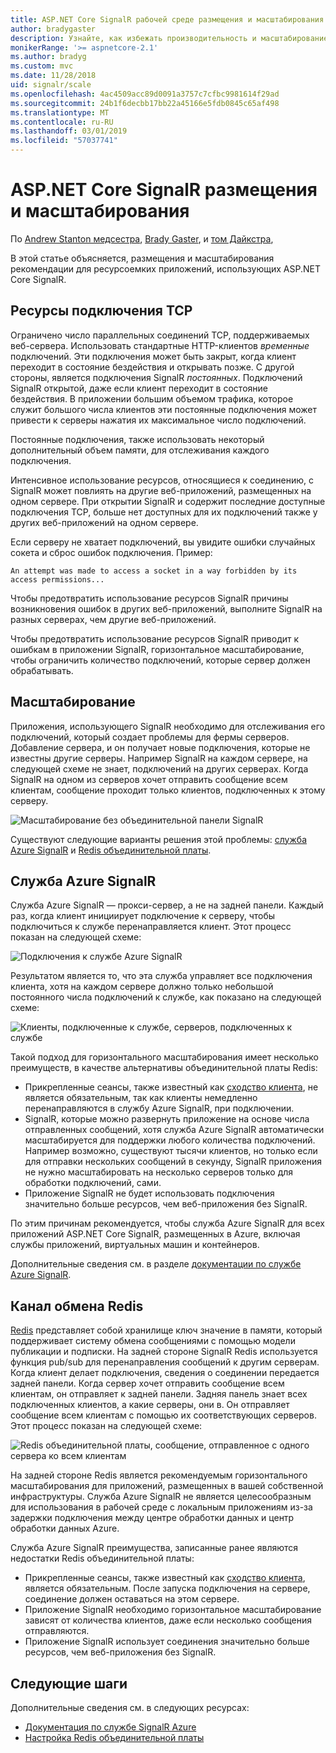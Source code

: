 ```yaml
---
title: ASP.NET Core SignalR рабочей среде размещения и масштабирования
author: bradygaster
description: Узнайте, как избежать производительность и масштабирование проблем в приложениях, использующих ASP.NET Core SignalR.
monikerRange: '>= aspnetcore-2.1'
ms.author: bradyg
ms.custom: mvc
ms.date: 11/28/2018
uid: signalr/scale
ms.openlocfilehash: 4ac4509acc89d0091a3757c7cfbc9981614f29ad
ms.sourcegitcommit: 24b1f6decbb17bb22a45166e5fdb0845c65af498
ms.translationtype: MT
ms.contentlocale: ru-RU
ms.lasthandoff: 03/01/2019
ms.locfileid: "57037741"
---
```

# <a name="aspnet-core-signalr-hosting-and-scaling"></a>ASP.NET Core SignalR размещения и масштабирования

По [Andrew Stanton медсестра](https://twitter.com/anurse), [Brady Gaster](https://twitter.com/bradygaster), и [том Дайкстра](https://github.com/tdykstra),

В этой статье объясняется, размещения и масштабирования рекомендации для ресурсоемких приложений, использующих ASP.NET Core SignalR.

## <a name="tcp-connection-resources"></a>Ресурсы подключения TCP

Ограничено число параллельных соединений TCP, поддерживаемых веб-сервера. Использовать стандартные HTTP-клиентов *временные* подключений. Эти подключения может быть закрыт, когда клиент переходит в состояние бездействия и открывать позже. С другой стороны, является подключения SignalR *постоянных*. Подключений SignalR открытой, даже если клиент переходит в состояние бездействия. В приложении большим объемом трафика, которое служит большого числа клиентов эти постоянные подключения может привести к серверы нажатия их максимальное число подключений.

Постоянные подключения, также использовать некоторый дополнительный объем памяти, для отслеживания каждого подключения.

Интенсивное использование ресурсов, относящиеся к соединению, с SignalR может повлиять на другие веб-приложений, размещенных на одном сервере. При открытии SignalR и содержит последние доступные подключения TCP, больше нет доступных для их подключений также у других веб-приложений на одном сервере.

Если серверу не хватает подключений, вы увидите ошибки случайных сокета и сброс ошибок подключения. Пример:

```
An attempt was made to access a socket in a way forbidden by its access permissions...
```

Чтобы предотвратить использование ресурсов SignalR причины возникновения ошибок в других веб-приложений, выполните SignalR на разных серверах, чем другие веб-приложений.

Чтобы предотвратить использование ресурсов SignalR приводит к ошибкам в приложении SignalR, горизонтальное масштабирование, чтобы ограничить количество подключений, которые сервер должен обрабатывать.

## <a name="scale-out"></a>Масштабирование

Приложения, использующего SignalR необходимо для отслеживания его подключений, который создает проблемы для фермы серверов. Добавление сервера, и он получает новые подключения, которые не известны другие серверы. Например SignalR на каждом сервере, на следующей схеме не знает, подключений на других серверах. Когда SignalR на одном из серверов хочет отправить сообщение всем клиентам, сообщение проходит только клиентов, подключенных к этому серверу.

![Масштабирование без объединительной панели SignalR](scale/_static/scale-no-backplane.png)

Существуют следующие варианты решения этой проблемы: [служба Azure SignalR](#azure-signalr-service) и [Redis объединительной платы](#redis-backplane).

## <a name="azure-signalr-service"></a>Служба Azure SignalR

Служба Azure SignalR — прокси-сервер, а не на задней панели. Каждый раз, когда клиент инициирует подключение к серверу, чтобы подключиться к службе перенаправляется клиент. Этот процесс показан на следующей схеме:

![Подключения к службе Azure SignalR](scale/_static/azure-signalr-service-one-connection.png)

Результатом является то, что эта служба управляет все подключения клиента, хотя на каждом сервере должно только небольшой постоянного числа подключений к службе, как показано на следующей схеме:

![Клиенты, подключенные к службе, серверов, подключенных к службе](scale/_static/azure-signalr-service-multiple-connections.png)

Такой подход для горизонтального масштабирования имеет несколько преимуществ, в качестве альтернативы объединительной платы Redis:

* Прикрепленные сеансы, также известный как [сходство клиента](/iis/extensions/configuring-application-request-routing-arr/http-load-balancing-using-application-request-routing#step-3---configure-client-affinity), не является обязательным, так как клиенты немедленно перенаправляются в службу Azure SignalR, при подключении.
* SignalR, которые можно развернуть приложение на основе числа отправленных сообщений, хотя служба Azure SignalR автоматически масштабируется для поддержки любого количества подключений. Например возможно, существуют тысячи клиентов, но только если для отправки нескольких сообщений в секунду, SignalR приложения не нужно масштабировать на несколько серверов только для обработки подключений, сами.
* Приложение SignalR не будет использовать подключения значительно больше ресурсов, чем веб-приложения без SignalR.

По этим причинам рекомендуется, чтобы служба Azure SignalR для всех приложений ASP.NET Core SignalR, размещенных в Azure, включая службы приложений, виртуальных машин и контейнеров.

Дополнительные сведения см. в разделе [документации по службе Azure SignalR](/azure/azure-signalr/signalr-overview).

## <a name="redis-backplane"></a>Канал обмена Redis

[Redis](https://redis.io/) представляет собой хранилище ключ значение в памяти, который поддерживает систему обмена сообщениями с помощью модели публикации и подписки. На задней стороне SignalR Redis используется функция pub/sub для перенаправления сообщений к другим серверам. Когда клиент делает подключения, сведения о соединении передается задней панели. Когда сервер хочет отправить сообщение всем клиентам, он отправляет к задней панели. Задняя панель знает всех подключенных клиентов, а какие серверы, они в. Он отправляет сообщение всем клиентам с помощью их соответствующих серверов. Этот процесс показан на следующей схеме:

![Redis объединительной платы, сообщение, отправленное с одного сервера ко всем клиентам](scale/_static/redis-backplane.png)

На задней стороне Redis является рекомендуемым горизонтального масштабирования для приложений, размещенных в вашей собственной инфраструктуры. Служба Azure SignalR не является целесообразным для использования в рабочей среде с локальным приложениям из-за задержки подключения между центре обработки данных и центр обработки данных Azure.

Служба Azure SignalR преимущества, записанные ранее являются недостатки Redis объединительной платы:

* Прикрепленные сеансы, также известный как [сходство клиента](/iis/extensions/configuring-application-request-routing-arr/http-load-balancing-using-application-request-routing#step-3---configure-client-affinity), является обязательным. После запуска подключения на сервере, соединение должен оставаться на этом сервере.
* Приложение SignalR необходимо горизонтальное масштабирование зависят от количества клиентов, даже если несколько сообщения отправляются.
* Приложение SignalR использует соединения значительно больше ресурсов, чем веб-приложения без SignalR.

## <a name="next-steps"></a>Следующие шаги

Дополнительные сведения см. в следующих ресурсах:

* [Документация по службе SignalR Azure](/azure/azure-signalr/signalr-overview)
* [Настройка Redis объединительной платы](xref:signalr/redis-backplane)
